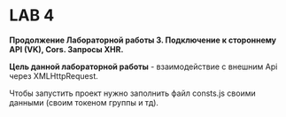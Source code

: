 # LAB 4
**Продолжение Лабораторной работы 3. Подключение к стороннему API (VK), Cors. Запросы XHR.**

**Цель данной лабораторной работы** - взаимодействие с внешним Api через XMLHttpRequest.

Чтобы запустить проект нужно заполнить файл consts.js своими данными (своим токеном группы и тд).
